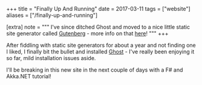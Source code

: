 +++
title = "Finally Up And Running"
date = 2017-03-11
tags = ["website"]
aliases = ["/finally-up-and-running"]

[extra]
note = """
I've since ditched Ghost and moved to a nice little static site generator called [Gutenberg](http://getgutenberg.io/) - more info on that [here](https://www.seventeencups.net/posts/hello-gutenberg/)!
"""
+++

After fiddling with static site generators for about a year and not finding one I liked, I finally bit the bullet and installed [Ghost](https://ghost.org) - I've really been enjoying it so far, mild installation issues aside.

I'll be breaking in this new site in the next couple of days with a F# and Akka.NET tutorial!